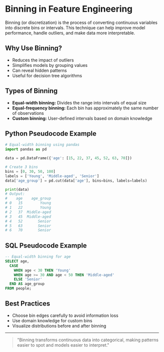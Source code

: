 # Binning in Feature Engineering

Binning (or discretization) is the process of converting continuous variables into discrete bins or intervals. This technique can help improve model performance, handle outliers, and make data more interpretable.

## Why Use Binning?
- Reduces the impact of outliers
- Simplifies models by grouping values
- Can reveal hidden patterns
- Useful for decision tree algorithms

## Types of Binning
- **Equal-width binning:** Divides the range into intervals of equal size
- **Equal-frequency binning:** Each bin has approximately the same number of observations
- **Custom binning:** User-defined intervals based on domain knowledge

## Python Pseudocode Example
```python
# Equal-width binning using pandas
import pandas as pd

data = pd.DataFrame({'age': [15, 22, 37, 45, 52, 63, 70]})

# Create 3 bins
bins = [0, 30, 50, 100]
labels = ['Young', 'Middle-aged', 'Senior']
data['age_group'] = pd.cut(data['age'], bins=bins, labels=labels)

print(data)
# Output:
#    age    age_group
# 0   15        Young
# 1   22        Young
# 2   37  Middle-aged
# 3   45  Middle-aged
# 4   52       Senior
# 5   63       Senior
# 6   70       Senior
```

## SQL Pseudocode Example
```sql
-- Equal-width binning for age
SELECT age,
  CASE
    WHEN age < 30 THEN 'Young'
    WHEN age >= 30 AND age < 50 THEN 'Middle-aged'
    ELSE 'Senior'
  END AS age_group
FROM people;
```

## Best Practices
- Choose bin edges carefully to avoid information loss
- Use domain knowledge for custom bins
- Visualize distributions before and after binning

---

> "Binning transforms continuous data into categorical, making patterns easier to spot and models easier to interpret."